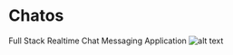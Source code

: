 # Chatos
 Full Stack Realtime Chat Messaging Application
![alt text](https://github.com/MohamedCS1/Chatos/blob/main/app/src/main/java/com/example/screens/ChatosDAPP.png)
